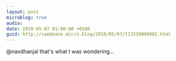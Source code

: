 ```yaml
---
layout: post
microblog: true
audio: 
date: 2010-05-07 01:00:00 +0100
guid: http://samdeane.micro.blog/2010/05/07/t13559809802.html
---
```

@navdhanjal that's what I was wondering...
